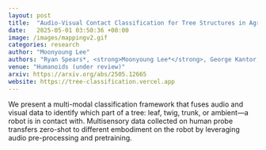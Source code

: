 ```yaml
---
layout: post
title:  "Audio-Visual Contact Classification for Tree Structures in Agriculture"
date:   2025-05-01 03:50:36 +00:00
image: /images/mappingv2.gif
categories: research
author: "Moonyoung Lee"
authors: "Ryan Spears*, <strong>Moonyoung Lee*</strong>, George Kantor, Oliver Kroemer"
venue: "Humanoids (under review)"
arxiv: https://arxiv.org/abs/2505.12665
website: https://tree-classification.vercel.app
---
```

We present a multi-modal classification framework that fuses audio and visual data to identify which part of a tree: 
leaf, twig, trunk, or ambient—a robot is in contact with. Multisensory data collected on human probe transfers zero-shot to different embodiment on the robot 
by leveraging audio pre-processing and pretraining. 
